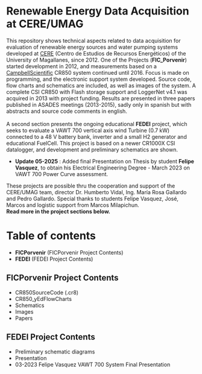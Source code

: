 # Renewable Energy Data Acquisition at CERE/UMAG

This repository shows technical aspects related to data acquisition for evaluation of renewable energy sources and water pumping systems developed at [CERE](http://umag.cl/cere/) (Centro de Estudios de Recursos Energéticos) of the University of Magallanes, since 2012. One of the Projects (**FIC_Porvenir**) started development in 2012, and measurements based on a [CampbellScientific](https://www.campbellsci.com/)  CR850 system continued until 2016. Focus is made on programming, and the electronic support system developed. Source code, flow charts and schematics are included, as well as images of the system. A complete CSI CR850 with Flash storage support and LoggerNet v4.1 was acquired in 2013 with project funding. Results are presented in three papers published in ASADES meetings (2013-2015), sadly only in spanish but with abstracts and source code comments in english.  
<br/> 
A second section presents the ongoing educational **FEDEI** project, which seeks to evaluate a VAWT 700 vertical axis wind Turbine (0.7 kW) connected to a 48 V battery bank, inverter and a small H2 generator and educational FuelCell. This project is based on a newer CR1000X CSI datalogger, and development and preliminary schematics are shown. 

* **Update 05-2025** : Added final Presentation on Thesis by student **Felipe Vasquez**, to obtain his Electrical Engineering Degree - March 2023
on VAWT 700 Power Curve assessment.

These projects are possible thru the cooperation and support of the CERE/UMAG team, director Dr. Humberto Vidal, Ing. María Rosa Gallardo and Pedro Gallardo. Special thanks to students Felipe Vasquez, José, Marcos and logistic support from Marcos Milapichun.
<br/>
**Read more in the project sections below.**
<br/>


# Table of contents
* **FICPorvenir** (FICPorvenir Project Contents)
* **FEDEI** (FEDEI Project Contents)


## FICPorvenir Project Contents

* CR850SourceCode (.cr8)
* CR850_yEdFlowCharts
* Schematics
* Images
* Papers

## FEDEI Project Contents

* Preliminary schematic diagrams
* Presentation
* 03-2023 Felipe Vasquez VAWT 700 System Final Presentation 

